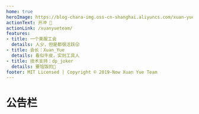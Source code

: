 ```yaml
---
home: true
heroImage: https://blog-chara-img.oss-cn-shanghai.aliyuncs.com/xuan-yue-team/avator.jpg
actionText: 开冲 🚀
actionLink: /xuanyueteam/
features:
- title: 一个美服工会
  details: 人少，但是都很活跃😜
- title: 会长：Xuan_Yue
  details: 看似牛皮，实则工具人
- title: 技术支持：dp_joker
  details: 要恰饭的🐎
footer: MIT Licensed | Copyright © 2019-Now Xuan Yue Team
---
```


# 公告栏